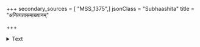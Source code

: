 +++
secondary_sources = [ "MSS_1375",]
jsonClass = "Subhaashita"
title = "अनित्यतासमाख्यानम्"

+++

<details><summary>Text</summary>

अनित्यतासमाख्यानं विषयादिविडम्बनम्।  
पश्चात्तापस्य कथनं कालस्य चरितं तथा॥
</details>
